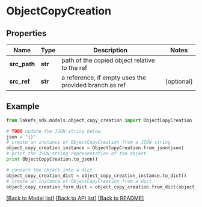 # ObjectCopyCreation


## Properties
Name | Type | Description | Notes
------------ | ------------- | ------------- | -------------
**src_path** | **str** | path of the copied object relative to the ref | 
**src_ref** | **str** | a reference, if empty uses the provided branch as ref | [optional] 

## Example

```python
from lakefs_sdk.models.object_copy_creation import ObjectCopyCreation

# TODO update the JSON string below
json = "{}"
# create an instance of ObjectCopyCreation from a JSON string
object_copy_creation_instance = ObjectCopyCreation.from_json(json)
# print the JSON string representation of the object
print ObjectCopyCreation.to_json()

# convert the object into a dict
object_copy_creation_dict = object_copy_creation_instance.to_dict()
# create an instance of ObjectCopyCreation from a dict
object_copy_creation_form_dict = object_copy_creation.from_dict(object_copy_creation_dict)
```
[[Back to Model list]](../README.md#documentation-for-models) [[Back to API list]](../README.md#documentation-for-api-endpoints) [[Back to README]](../README.md)


